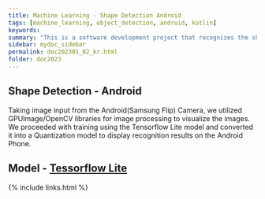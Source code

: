 ```yaml
---
title: Machine Learning - Shape Detection Android
tags: [machine_learning, object_detection, android, kotlin]
keywords:
summary: "This is a software development project that recognizes the shape and arrangement of hidden figures of KOMSCO (Korea Minting and Security Printing Corporation) from June to December 2023 and authenticates genuine products with encrypted codes."
sidebar: mydoc_sidebar
permalink: doc202301_02_kr.html
folder: doc2023
---
```


## Shape Detection - Android

Taking image input from the Android(Samsung Flip) Camera, we utilized GPUImage/OpenCV libraries for image processing to visualize the images. We proceeded with training using the Tensorflow Lite model and converted it into a Quantization model to display recognition results on the Android Phone.


## Model - [Tessorflow Lite](https://docs.ultralytics.com/)








{% include links.html %}
